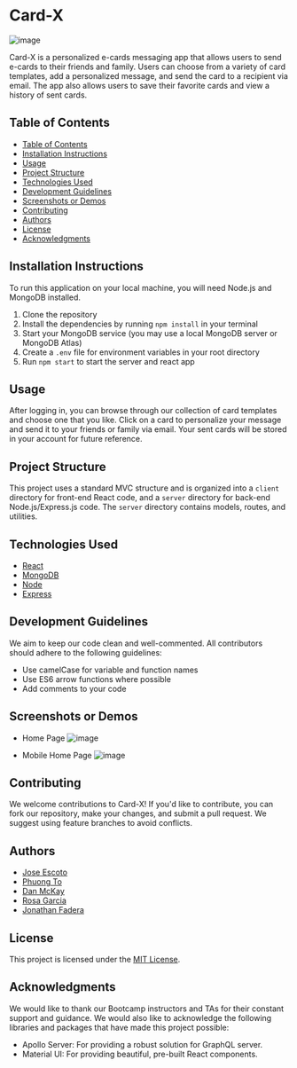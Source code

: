 # Card-X
![image](https://img.shields.io/badge/License-MIT-slateblue.svg)

Card-X is a personalized e-cards messaging app that allows users to send e-cards to their friends and family. Users can choose from a variety of card templates, add a personalized message, and send the card to a recipient via email. The app also allows users to save their favorite cards and view a history of sent cards.

## Table of Contents

  - [Table of Contents](#table-of-contents)
  - [Installation Instructions](#installation-instructions)
  - [Usage](#usage)
  - [Project Structure](#project-structure)
  - [Technologies Used](#technologies-used)
  - [Development Guidelines](#development-guidelines)
  - [Screenshots or Demos](#screenshots-or-demos)
  - [Contributing](#contributing)
  - [Authors](#authors)
  - [License](#license)
  - [Acknowledgments](#acknowledgments)

## Installation Instructions

To run this application on your local machine, you will need Node.js and MongoDB installed.

1. Clone the repository
2. Install the dependencies by running `npm install` in your terminal
3. Start your MongoDB service (you may use a local MongoDB server or MongoDB Atlas)
4. Create a `.env` file for environment variables in your root directory 
5. Run `npm start` to start the server and react app

## Usage

After logging in, you can browse through our collection of card templates and choose one that you like. Click on a card to personalize your message and send it to your friends or family via email. Your sent cards will be stored in your account for future reference.

## Project Structure

This project uses a standard MVC structure and is organized into a `client` directory for front-end React code, and a `server` directory for back-end Node.js/Express.js code. The `server` directory contains models, routes, and utilities.

## Technologies Used

- [React](https://www.npmjs.com/package/react)
- [MongoDB](https://www.npmjs.com/package/mongodb)
- [Node](https://www.npmjs.com/package/node)
- [Express](https://www.npmjs.com/package/express)

## Development Guidelines

We aim to keep our code clean and well-commented. All contributors should adhere to the following guidelines:
- Use camelCase for variable and function names
- Use ES6 arrow functions where possible
- Add comments to your code

## Screenshots or Demos

- Home Page
![image](https://github.com/escotoj/Card-X/assets/123746582/814df0a5-d688-4f77-9b2e-6f5483d49d7f)

- Mobile Home Page
![image](https://github.com/escotoj/Card-X/assets/123746582/23d9f31a-a02e-414e-ba40-1bfe6a0d7459)

## Contributing

We welcome contributions to Card-X! If you'd like to contribute, you can fork our repository, make your changes, and submit a pull request. We suggest using feature branches to avoid conflicts.

## Authors

- [Jose Escoto](https://github.com/escotoj)
- [Phuong To](https://github.com/phuongtoVN)
- [Dan McKay](https://github.com/DanielFMcKay)
- [Rosa Garcia](https://github.com/saway11)
- [Jonathan Fadera](https://github.com/JonathanFadera)

## License

This project is licensed under the [MIT License](LICENSE).

## Acknowledgments

We would like to thank our Bootcamp instructors and TAs for their constant support and guidance. We would also like to acknowledge the following libraries and packages that have made this project possible:
- Apollo Server: For providing a robust solution for GraphQL server.
- Material UI: For providing beautiful, pre-built React components.
